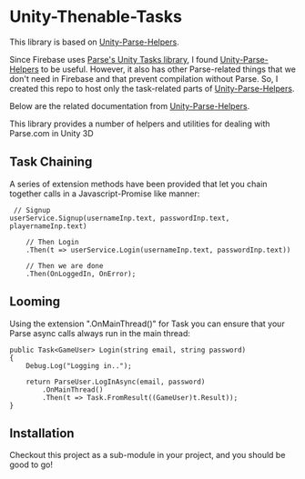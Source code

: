 Unity-Thenable-Tasks
===================

This library is based on [Unity-Parse-Helpers][1]. 

Since Firebase uses [Parse's Unity Tasks library](https://github.com/parse-community/Parse-SDK-dotNET/tree/master/Unity.Tasks), I found [Unity-Parse-Helpers][1] to be useful. However, it also has other Parse-related things that we don't need in Firebase and that prevent compilation without Parse. So, I created this repo to host only the task-related parts of [Unity-Parse-Helpers][1]. 

Below are the related documentation from [Unity-Parse-Helpers][1]. 

This library provides a number of helpers and utilities for dealing with Parse.com in Unity 3D

Task Chaining
--------------

A series of extension methods have been provided that let you chain together calls in a Javascript-Promise like manner:

```
 // Signup
userService.Signup(usernameInp.text, passwordInp.text, playernameInp.text)

	// Then Login
	.Then(t => userService.Login(usernameInp.text, passwordInp.text))

	// Then we are done
	.Then(OnLoggedIn, OnError);             
```

Looming
-------

Using the extension ".OnMainThread()" for Task you can ensure that your Parse async calls always run in the main thread:

```
public Task<GameUser> Login(string email, string password)
{
	Debug.Log("Logging in..");

	return ParseUser.LogInAsync(email, password)
		.OnMainThread()
		.Then(t => Task.FromResult((GameUser)t.Result));
}
```

Installation
------------

Checkout this project as a sub-module in your project, and you should be good to go!


[1]: https://github.com/mikecann/Unity-Parse-Helpers